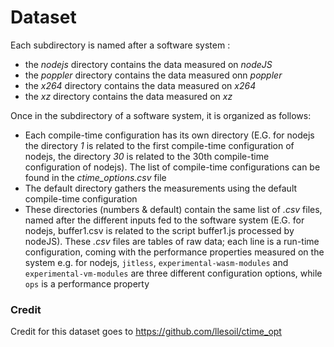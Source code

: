 # Dataset

Each subdirectory is named after a software system :
- the *nodejs* directory contains the data measured on *nodeJS*
- the *poppler* directory contains the data measured onn *poppler*
- the *x264* directory contains the data measured on *x264*
- the *xz* directory contains the data measured on *xz*

Once in the subdirectory of a software system, it is organized as follows:
- Each compile-time configuration has its own directory (E.G. for nodejs the directory *1* is related to the first 
compile-time configuration of nodejs,  the directory *30* is related to the 30th compile-time configuration of nodejs). 
The list of compile-time configurations can be found in the *ctime_options.csv* file
- The default directory gathers the measurements using the default compile-time configuration
- These directories (numbers & default) contain the same list of *.csv* files, named after the different inputs fed to 
the software system (E.G. for nodejs, buffer1.csv is related to the script buffer1.js processed by nodeJS). These *.csv*
files are tables of raw data; each line is a run-time configuration, coming with the performance properties measured on 
the system e.g. for nodejs, `jitless`, `experimental-wasm-modules` and `experimental-vm-modules` are three different 
configuration options, while `ops` is a performance property

### Credit

Credit for this dataset goes to https://github.com/llesoil/ctime_opt